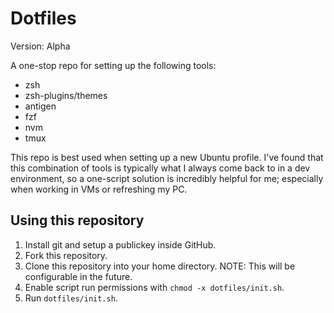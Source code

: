 # Dotfiles
Version: Alpha

A one-stop repo for setting up the following tools:
- zsh
- zsh-plugins/themes
- antigen
- fzf
- nvm
- tmux

This repo is best used when setting up a new Ubuntu profile. I've found that this combination of tools is typically what I always come back to in a dev environment, so a one-script solution is incredibly helpful for me; especially when working in VMs or refreshing my PC.

## Using this repository
1. Install git and setup a publickey inside GitHub.
2. Fork this repository.
3. Clone this repository into your home directory.
NOTE: This will be configurable in the future.
4. Enable script run permissions with `chmod -x dotfiles/init.sh`.
5. Run `dotfiles/init.sh`.
